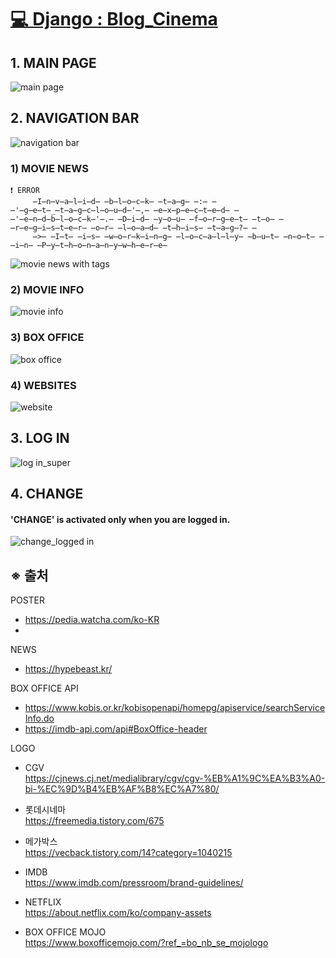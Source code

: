 # [💻 Django : Blog_Cinema](http://kcr.pythonanywhere.com/)

## 1. MAIN PAGE
![main page](https://user-images.githubusercontent.com/87185180/198113478-4f6a2990-fa0b-4a8a-a245-73c2d98e3f48.png)  


## 2. NAVIGATION BAR
![navigation bar](https://user-images.githubusercontent.com/87185180/198113502-ea52495a-9bd7-4930-a33f-abb04b58c38c.png)

  ### 1) MOVIE NEWS
```
❗ ERROR   
     ̶I̶n̶v̶a̶l̶i̶d̶ ̶b̶l̶o̶c̶k̶ ̶t̶a̶g̶ ̶:̶ ̶'̶g̶e̶t̶_̶t̶a̶g̶c̶l̶o̶u̶d̶'̶,̶ ̶e̶x̶p̶e̶c̶t̶e̶d̶ ̶'̶e̶n̶d̶b̶l̶o̶c̶k̶'̶.̶ ̶D̶i̶d̶ ̶y̶o̶u̶ ̶f̶o̶r̶g̶e̶t̶ ̶t̶o̶ ̶r̶e̶g̶i̶s̶t̶e̶r̶ ̶o̶r̶ ̶l̶o̶a̶d̶ ̶t̶h̶i̶s̶ ̶t̶a̶g̶?̶ ̶ 
     ̶>̶ ̶I̶t̶ ̶i̶s̶ ̶w̶o̶r̶k̶i̶n̶g̶ ̶l̶o̶c̶a̶l̶l̶y̶ ̶b̶u̶t̶ ̶n̶o̶t̶ ̶i̶n̶ ̶P̶y̶t̶h̶o̶n̶a̶n̶y̶w̶h̶e̶r̶e̶
```
![movie news with tags](https://user-images.githubusercontent.com/87185180/198117550-6fe13c8d-a122-4d49-aa0f-7a511130a8f1.png)

 
  ### 2) MOVIE INFO
  ![movie info](https://user-images.githubusercontent.com/87185180/198113996-8f076d6a-30c3-4052-a22e-6ab5409d8b66.png)

  
  ### 3) BOX OFFICE
  ![box office](https://user-images.githubusercontent.com/87185180/198114014-94a31b08-4013-4655-b233-b201251107fd.png)

  
  ### 4) WEBSITES
  ![website](https://user-images.githubusercontent.com/87185180/198114027-bb7d0a99-22ce-4ebe-a379-e46b3ce32047.png)

## 3. LOG IN
![log in_super](https://user-images.githubusercontent.com/87185180/198175461-641134b6-2f96-4075-9ed1-4c67526ccf60.png)  

## 4. CHANGE
#### 'CHANGE' is activated only when you are logged in.
![change_logged in](https://user-images.githubusercontent.com/87185180/198114434-957ca8e9-7a11-4336-a6f1-e72a9871ecf3.png)


## ※ 출처  
POSTER  
 - https://pedia.watcha.com/ko-KR
 - 


NEWS
 - https://hypebeast.kr/
 
 
BOX OFFICE API  
 - https://www.kobis.or.kr/kobisopenapi/homepg/apiservice/searchServiceInfo.do
 - https://imdb-api.com/api#BoxOffice-header
 
LOGO  
 - CGV  
  https://cjnews.cj.net/medialibrary/cgv/cgv-%EB%A1%9C%EA%B3%A0-bi-%EC%9D%B4%EB%AF%B8%EC%A7%80/
 - 롯데시네마  
  https://freemedia.tistory.com/675
 - 메가박스  
  https://vecback.tistory.com/14?category=1040215  

 - IMDB  
  https://www.imdb.com/pressroom/brand-guidelines/
  
 - NETFLIX  
  https://about.netflix.com/ko/company-assets
  
 - BOX OFFICE MOJO  
 https://www.boxofficemojo.com/?ref_=bo_nb_se_mojologo
